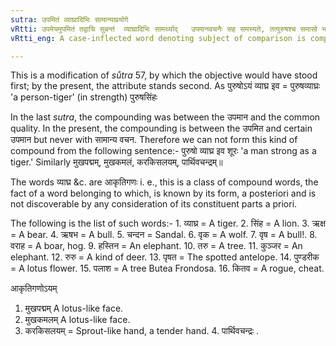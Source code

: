 ```yaml
---
sutra: उपमितं व्याघ्रादिभिः सामान्याप्रयोगे
vRtti: उपमेयमुपमितं तद्वाचि सुबन्तं  व्याघ्रादिभिः सामर्थ्याद्   उपमानवचनैः सह समस्यते, तत्पुरुषश्च समासो भवति , न चेत्सामान्यवाचि शब्दः प्रयुज्यते ।।
vRtti_eng: A case-inflected word denoting subject of comparison is compounded with the words _vyåghra_ 'tigur,' &c., the latter being the standard of comparison, and in construction with the former; and the compound is _Tat-purusha_; provided that any word expressing the common characteristic (सामान्य) as explained above, is not employed.

---
```

This is a modification of _sůtra_ 57, by which the objective would have stood first; by the present, the attribute stands second. As पुरुषोऽयं  व्याघ्र इव = पुरुषव्याघ्रः 'a person-tiger' (in strength) पुरुषसिंहः

In the last _sutra_, the compounding was between the उपमान  and the common quality. In the present, the compounding is between the उपमित  and certain उपमान but never with सामान्य वचन. Therefore we can not form this kind of compound from the following sentence:- पुरुषो व्याघ्र इव शूरः 'a man strong as a tiger.' Similarly मुखपद्मम्, मुखकमलं, करकिसलयम्, पार्थिवचन्द्रम्॥

The words व्याघ्र  &c. are आकृतिगणः  i. e., this is a class of compound words, the fact of a word belonging to which, is known by its form, a posteriori and is not discoverable by any consideration of its constituent parts a priori.

The following is the list of such words:-  1. व्याघ्र  = A tiger. 2. सिंह  = A lion. 3. ऋक्ष = A bear. 4. ऋषभ = A bull. 5. चन्दन = Sandal. 6. वृक = A wolf. 7. वृष = A bull!. 8. वराह = A boar, hog. 9. हस्तिन = An elephant. 10. तरु  = A tree. 11. कुञ्जर = An elephant. 12. रुरु = A kind of deer. 13. पृषत = The spotted antelope. 14. पुण्डरीक = A lotus flower. 15. पलाश  = A tree Butea Frondosa. 16. कितव = A rogue, cheat.

आकृतिगणोऽयम्

1. मुखपद्मम्     A lotus-like face.
2. मुखकमलम्     A lotus-like face.
3. करकिसलयम् = Sprout-like hand, a tender hand. 4. पार्थिवचन्द्रः .   